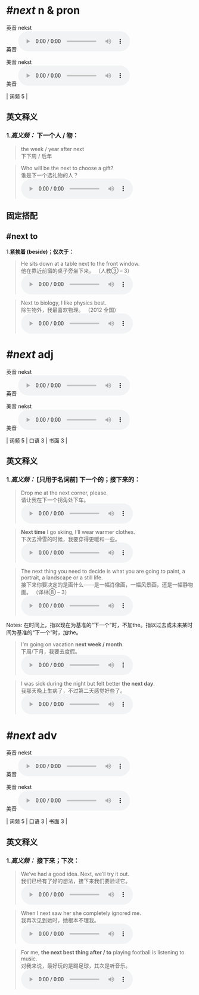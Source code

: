 # ***\#next*** n & pron
英音 nekst  
英音
<audio src="./media/next-B.aac" controls="controls"></audio>

美音 nekst  
美音
<audio src="./media/next.aac" controls="controls"></audio>



| 词频 5 |  

英文释义
---
### 1.*高义频：* **下一个人 / 物：**  

 > the week / year after next  
 > 下下周 / 后年    

 > Who will be the next to choose a gift?   
 > 谁是下一个选礼物的人？    
<audio src="./media/next-8.aac" controls="controls"></audio>


固定搭配
---
## \#next to 
1.**紧挨着 (beside)；仅次于：**  

 > He sits down at a table next to the front window.   
 > 他在靠近前窗的桌子旁坐下来。  （人教③ – 3）  
<audio src="./media/next-9.aac" controls="controls"></audio>

 > Next to biology, I like physics best.   
 > 除生物外，我最喜欢物理。  （2012 全国）  
<audio src="./media/next-10.aac" controls="controls"></audio>


# ***\#next*** adj
英音 nekst  
英音
<audio src="./media/next-B.aac" controls="controls"></audio>

美音 nekst  
美音
<audio src="./media/next.aac" controls="controls"></audio>



| 词频 5 | 口语 3 | 书面 3 |  

英文释义
---
### 1.*高义频：* **[只用于名词前] 下一个的；接下来的：**  

 > Drop me at the next corner, please.   
 > 请让我在下一个拐角处下车。    
<audio src="./media/next-1.aac" controls="controls"></audio>

 > **Next time** I go skiing, I’ll wear warmer clothes.   
 > 下次去滑雪的时候，我要穿得更暖和一些。    
<audio src="./media/next-2.aac" controls="controls"></audio>

 > The next thing you need to decide is what you are going to paint, a portrait, a landscape or a still life.  
 > 接下来你要决定的是画什么——是一幅肖像画，一幅风景画，还是一幅静物画。  （译林⑧ – 3）  
<audio src="./media/next-3.aac" controls="controls"></audio>

Notes: 在时间上，指以现在为基准的“下一个”时，不加the。指以过去或未来某时间为基准的“下一个”时，加the。  
 > I’m going on vacation **next week / month**.   
 > 下周/下月，我要去度假。    
<audio src="./media/next-4.aac" controls="controls"></audio>

 > I was sick during the night but felt better **the next day**.  
 > 我那天晚上生病了，不过第二天感觉好些了。    
<audio src="./media/next-5.aac" controls="controls"></audio>


# ***\#next*** adv
英音 nekst  
英音
<audio src="./media/next-B.aac" controls="controls"></audio>

美音 nekst  
美音
<audio src="./media/next.aac" controls="controls"></audio>



| 词频 5 | 口语 3 | 书面 3 |  

英文释义
---
### 1.*高义频：* **接下来；下次：**  

 > We’ve had a good idea. Next, we’ll try it out.  
 > 我们已经有了好的想法，接下来我们要验证它。    
<audio src="./media/We’ve had a good idea_AAC.aac" controls="controls"></audio>

 > When I next saw her she completely ignored me.   
 > 我再次见到她时，她根本不理我。    
<audio src="./media/next-7.aac" controls="controls"></audio>

 > For me, **the next best thing after / to** playing football is listening to music.  
 > 对我来说，最好玩的是踢足球，其次是听音乐。    
<audio src="./media/For me, the next best thing_AAC.aac" controls="controls"></audio>


